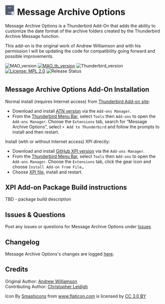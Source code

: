 # ![MAO icon] Message Archive Options 

Message Archive Options is a Thunderbird Add-On that adds the ability to customize the date format
of the archive folders created by the Thunderbird Archive Message function.

This add-on is the original work of Andrew Williamson and with his permission I will be updating
the code for compatibility going forward and possible improvements.

![MAO_version](https://img.shields.io/badge/version-v5.1.0-darkorange.png?label=Message%20Archive%20Options)
[![MAO_tb_version](https://img.shields.io/badge/version-v5.1.0-blue.png?label=Thunderbird%20Add-On)](https://addons.thunderbird.net/en-US/thunderbird/addon/message-archive-options/?src=search)
![Thunderbird_version](https://img.shields.io/badge/version-v60.0--68.*-blue.png?label=Thunderbird)
[![License: MPL 2.0](https://img.shields.io/badge/License-MPL%202.0-red.png)](https://opensource.org/licenses/MPL-2.0)
![Release Status](https://img.shields.io/badge/Release%20Status-v5.1.0%20In%20Progress-brightgreen.png)
#

## Message Archive Options Add-On Installation


Normal install (requires Internet access) from [Thunderbird Add-on site](https://addons.thunderbird.net/):
- Download and install [ATN version](https://addons.thunderbird.net/addon/messagearchiveoptions/) via the ``Add-ons Manager``.
- From the [Thunderbird Menu Bar](https://support.mozilla.org/en-US/kb/display-thunderbird-menus-and-toolbar), select ``Tools`` then ``Add-ons`` to open the ``Add-ons Manager``. Choose the ``Extensions`` tab, search for “Message Archive Options”, select ``+ Add to Thunderbird`` and follow the prompts to install and then restart.

Install (with or without Internet access) XPI directly:
- Download and install [GitHub XPI version](xpi) via the ``Add-ons Manager``.
- From the [Thunderbird Menu Bar](https://support.mozilla.org/en-US/kb/display-thunderbird-menus-and-toolbar), select ``Tools`` then ``Add-ons`` to open the ``Add-ons Manager``. Choose the ``Extensions`` tab, click the gear icon and choose ``Install Add-on From File…``
- Choose [XPI file](xpi), install and restart.

## XPI Add-on Package Build instructions
TBD - package build description

## Issues & Questions
Post any issues or questions for Message Archive Options under [Issues](https://github.com/cleidigh/Message-archive-options-TB/issues)

## Changelog
Message Archive Options's changes are logged [here](CHANGELOG.md).

## Credits
Original Author: [Andrew Williamson](https://addons.thunderbird.net/en-US/thunderbird/user/eviljeff/ "Andrew Williamson")  
Contributing Author: [Christopher Leidigh](https://github.com/cleidigh/)  
<div>Icon By <a href="https://www.flaticon.com/authors/smashicons" title="Smashicons">Smashicons</a> from <a href="https://www.flaticon.com/" 		    title="Flaticon">www.flaticon.com</a> is licensed by <a href="http://creativecommons.org/licenses/by/3.0/" 		    title="Creative Commons BY 3.0" target="_blank">CC 3.0 BY</a></div>

[MAO icon]: rep-resources/images/mao-icon-32px.png 